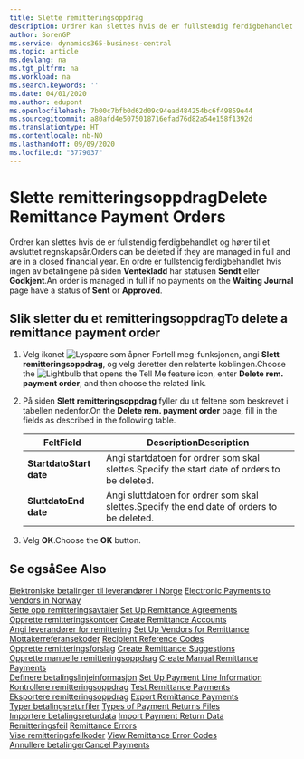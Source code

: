 ```yaml
---
title: Slette remitteringsoppdrag
description: Ordrer kan slettes hvis de er fullstendig ferdigbehandlet og hører til et avsluttet regnskapsår. En ordre er fullstendig ferdigbehandlet hvis ingen av betalingene på siden Ventekladd har statusen Sendt eller Godkjent.
author: SorenGP
ms.service: dynamics365-business-central
ms.topic: article
ms.devlang: na
ms.tgt_pltfrm: na
ms.workload: na
ms.search.keywords: ''
ms.date: 04/01/2020
ms.author: edupont
ms.openlocfilehash: 7b00c7bfb0d62d09c94ead484254bc6f49859e44
ms.sourcegitcommit: a80afd4e5075018716efad76d82a54e158f1392d
ms.translationtype: HT
ms.contentlocale: nb-NO
ms.lasthandoff: 09/09/2020
ms.locfileid: "3779037"
---
```

# <a name="delete-remittance-payment-orders"></a><span data-ttu-id="772bd-104">Slette remitteringsoppdrag</span><span class="sxs-lookup"><span data-stu-id="772bd-104">Delete Remittance Payment Orders</span></span>
<span data-ttu-id="772bd-105">Ordrer kan slettes hvis de er fullstendig ferdigbehandlet og hører til et avsluttet regnskapsår.</span><span class="sxs-lookup"><span data-stu-id="772bd-105">Orders can be deleted if they are managed in full and are in a closed financial year.</span></span> <span data-ttu-id="772bd-106">En ordre er fullstendig ferdigbehandlet hvis ingen av betalingene på siden **Ventekladd** har statusen **Sendt** eller **Godkjent**.</span><span class="sxs-lookup"><span data-stu-id="772bd-106">An order is managed in full if no payments on the **Waiting Journal** page have a status of **Sent** or **Approved**.</span></span>  

## <a name="to-delete-a-remittance-payment-order"></a><span data-ttu-id="772bd-107">Slik sletter du et remitteringsoppdrag</span><span class="sxs-lookup"><span data-stu-id="772bd-107">To delete a remittance payment order</span></span>  

1.  <span data-ttu-id="772bd-108">Velg ikonet ![Lyspære som åpner Fortell meg-funksjonen](../../media/ui-search/search_small.png "Fortell hva du vil gjøre"), angi **Slett remitteringsoppdrag**, og velg deretter den relaterte koblingen.</span><span class="sxs-lookup"><span data-stu-id="772bd-108">Choose the ![Lightbulb that opens the Tell Me feature](../../media/ui-search/search_small.png "Tell me what you want to do") icon, enter **Delete rem. payment order**, and then choose the related link.</span></span>  
2.  <span data-ttu-id="772bd-109">På siden **Slett remitteringsoppdrag** fyller du ut feltene som beskrevet i tabellen nedenfor.</span><span class="sxs-lookup"><span data-stu-id="772bd-109">On the **Delete rem. payment order** page, fill in the fields as described in the following table.</span></span>  

    |<span data-ttu-id="772bd-110">Felt</span><span class="sxs-lookup"><span data-stu-id="772bd-110">Field</span></span>|<span data-ttu-id="772bd-111">Description</span><span class="sxs-lookup"><span data-stu-id="772bd-111">Description</span></span>|  
    |---------------------------------|---------------------------------------|  
    |<span data-ttu-id="772bd-112">**Startdato**</span><span class="sxs-lookup"><span data-stu-id="772bd-112">**Start date**</span></span>|<span data-ttu-id="772bd-113">Angi startdatoen for ordrer som skal slettes.</span><span class="sxs-lookup"><span data-stu-id="772bd-113">Specify the start date of orders to be deleted.</span></span>|  
    |<span data-ttu-id="772bd-114">**Sluttdato**</span><span class="sxs-lookup"><span data-stu-id="772bd-114">**End date**</span></span>|<span data-ttu-id="772bd-115">Angi sluttdatoen for ordrer som skal slettes.</span><span class="sxs-lookup"><span data-stu-id="772bd-115">Specify the end date of orders to be deleted.</span></span>|  

3.  <span data-ttu-id="772bd-116">Velg **OK**.</span><span class="sxs-lookup"><span data-stu-id="772bd-116">Choose the **OK** button.</span></span>  

## <a name="see-also"></a><span data-ttu-id="772bd-117">Se også</span><span class="sxs-lookup"><span data-stu-id="772bd-117">See Also</span></span>  
 <span data-ttu-id="772bd-118">[Elektroniske betalinger til leverandører i Norge](electronic-payments-to-vendors-in-norway.md) </span><span class="sxs-lookup"><span data-stu-id="772bd-118">[Electronic Payments to Vendors in Norway](electronic-payments-to-vendors-in-norway.md) </span></span>  
 <span data-ttu-id="772bd-119">[Sette opp remitteringsavtaler](how-to-set-up-remittance-agreements.md) </span><span class="sxs-lookup"><span data-stu-id="772bd-119">[Set Up Remittance Agreements](how-to-set-up-remittance-agreements.md) </span></span>  
 <span data-ttu-id="772bd-120">[Opprette remitteringskontoer](how-to-create-remittance-accounts.md) </span><span class="sxs-lookup"><span data-stu-id="772bd-120">[Create Remittance Accounts](how-to-create-remittance-accounts.md) </span></span>  
 <span data-ttu-id="772bd-121">[Angi leverandører for remittering](how-to-set-up-vendors-for-remittance.md) </span><span class="sxs-lookup"><span data-stu-id="772bd-121">[Set Up Vendors for Remittance](how-to-set-up-vendors-for-remittance.md) </span></span>  
 <span data-ttu-id="772bd-122">[Mottakerreferansekoder](recipient-reference-codes.md) </span><span class="sxs-lookup"><span data-stu-id="772bd-122">[Recipient Reference Codes](recipient-reference-codes.md) </span></span>  
 <span data-ttu-id="772bd-123">[Opprette remitteringsforslag](how-to-create-remittance-suggestions.md) </span><span class="sxs-lookup"><span data-stu-id="772bd-123">[Create Remittance Suggestions](how-to-create-remittance-suggestions.md) </span></span>  
 <span data-ttu-id="772bd-124">[Opprette manuelle remitteringsoppdrag](how-to-create-manual-remittance-payments.md) </span><span class="sxs-lookup"><span data-stu-id="772bd-124">[Create Manual Remittance Payments](how-to-create-manual-remittance-payments.md) </span></span>  
 <span data-ttu-id="772bd-125">[Definere betalingslinjeinformasjon](how-to-set-up-payment-line-information.md) </span><span class="sxs-lookup"><span data-stu-id="772bd-125">[Set Up Payment Line Information](how-to-set-up-payment-line-information.md) </span></span>  
 <span data-ttu-id="772bd-126">[Kontrollere remitteringsoppdrag](how-to-test-remittance-payments.md) </span><span class="sxs-lookup"><span data-stu-id="772bd-126">[Test Remittance Payments](how-to-test-remittance-payments.md) </span></span>  
 <span data-ttu-id="772bd-127">[Eksportere remitteringsoppdrag](how-to-export-remittance-payments.md) </span><span class="sxs-lookup"><span data-stu-id="772bd-127">[Export Remittance Payments](how-to-export-remittance-payments.md) </span></span>  
 <span data-ttu-id="772bd-128">[Typer betalingsreturfiler](types-of-payment-returns-files.md) </span><span class="sxs-lookup"><span data-stu-id="772bd-128">[Types of Payment Returns Files](types-of-payment-returns-files.md) </span></span>  
 <span data-ttu-id="772bd-129">[Importere betalingsreturdata](how-to-import-payment-return-data.md) </span><span class="sxs-lookup"><span data-stu-id="772bd-129">[Import Payment Return Data](how-to-import-payment-return-data.md) </span></span>  
 <span data-ttu-id="772bd-130">[Remitteringsfeil](remittance-errors.md) </span><span class="sxs-lookup"><span data-stu-id="772bd-130">[Remittance Errors](remittance-errors.md) </span></span>  
 <span data-ttu-id="772bd-131">[Vise remitteringsfeilkoder](how-to-view-remittance-error-codes.md) </span><span class="sxs-lookup"><span data-stu-id="772bd-131">[View Remittance Error Codes](how-to-view-remittance-error-codes.md) </span></span>  
 [<span data-ttu-id="772bd-132">Annullere betalinger</span><span class="sxs-lookup"><span data-stu-id="772bd-132">Cancel Payments</span></span>](how-to-cancel-payments.md)
